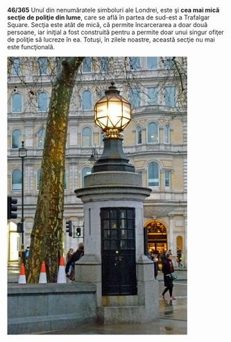 **46/365** Unul din nenumăratele simboluri ale Londrei, este şi **cea mai mică secţie de poliţie din lume**, care se află în partea de sud-est a Trafalgar Square. Secţia este atât de mică, că permite încarcerarea a doar două persoane, iar iniţial a fost construită pentru a permite doar unui singur ofiţer de poliţie să lucreze în ea. Totuşi, în zilele noastre, această secţie nu mai este funcţională.

![Cea mai mică secţie de poliţie din lume](image-1.jpg)
